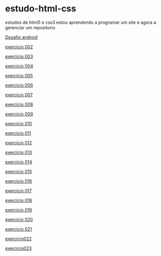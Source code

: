 # estudo-html-css
estudos de html5 e css3 
 estou aprendendo a programar um site e agora a gerenciar um repositorio



 <p><a href="https://samuellopes-216.github.io/estudo-html-css/blob/main/desafio/desafio003/index.html">Desafio android</a></p>

 <p><a href="https://samuellopes-216.github.io/estudo-html-css/exercicios/ex002/index.html">exercicio 002</a></p>

 <p><a href="https://samuellopes-216.github.io/estudo-html-css/exercicios/ex003/index.html">exercicio 003</a></p>

 <p><a href="https://samuellopes-216.github.io/estudo-html-css/exercicios/ex004/index.html">exercicio 004</a></p>

 <p><a href="https://samuellopes-216.github.io/estudo-html-css/exercicios/ex005/index.html">exercicio 005</a></p>

 <p><a href="https://samuellopes-216.github.io/estudo-html-css/exercicios/ex006/index.html">exercicio 006</a></p>

 <p><a href="https://samuellopes-216.github.io/estudo-html-css/exercicios/ex007/index.html">exercicio 007</a></p>

 <p><a href="https://samuellopes-216.github.io/estudo-html-css/exercicios/ex008/index.html">exercicio 008</a></p>

 <p><a href="https://samuellopes-216.github.io/estudo-html-css/exercicios/ex009/index.html">exercicio 009</a></p>

 <p><a href="https://samuellopes-216.github.io/estudo-html-css/exercicios/ex010/index.html">exercicio 010</a></p>

 <p><a href="https://samuellopes-216.github.io/estudo-html-css/exercicios/ex011/index.html">exercicio 011</a></p>

 <p><a href="https://samuellopes-216.github.io/estudo-html-css/exercicios/ex012/index.html">exercicio 012</a></p>

 <p><a href="https://samuellopes-216.github.io/estudo-html-css/exercicios/ex013/index.html">exercicio 013</a></p>

 <p><a href="https://samuellopes-216.github.io/estudo-html-css/exercicios/ex014/index.html">exercicio 014</a></p>

 <p><a href="https://samuellopes-216.github.io/estudo-html-css/exercicios/ex015/index.html">exercicio 015</a></p>

 <p><a href="https://samuellopes-216.github.io/estudo-html-css/exercicios/ex016/index.html">exercicio 016</a></p>

 <p><a href="https://samuellopes-216.github.io/estudo-html-css/exercicios/ex017/index.html">exercicio 017</a></p>

 <p><a href="https://samuellopes-216.github.io/estudo-html-css/exercicios/ex018/index.html">exercicio 018</a></p>

 <p><a href="https://samuellopes-216.github.io/estudo-html-css/exercicios/ex019/index.html">exercicio 019</a></p>

 <p><a href="https://samuellopes-216.github.io/estudo-html-css/exercicios/ex020/index.html">exercicio 020</a></p>

 <p><a href="https://samuellopes-216.github.io/estudo-html-css/exercicios/ex021/index.html">exercicio 021</a></p>
 
 <p><a href="https://samuellopes-216.github.io/estudo-html-css/exercicios/ex022/fundo003.html">exercicio022</a></p>

 
<p><a href="https://samuellopes-216.github.io/estudo-html-css/exercicios/ex023/
tabela02.html">exercicio023</a></p>
